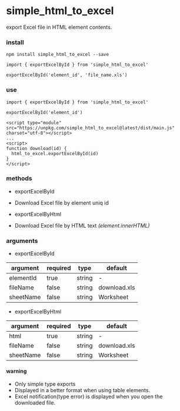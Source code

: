 # simple_html_to_excel

export Excel file in HTML element contents.

### install
```
npm install simple_html_to_excel --save

import { exportExcelById } from 'simple_html_to_excel'

exportExcelById('element_id', 'file_name.xls')

```

### use
```
import { exportExcelById } from 'simple_html_to_excel'

exportExcelById('element_id')

```

```
<script type="module" src="https://unpkg.com/simple_html_to_excel@latest/dist/main.js" charset="utf-8"></script>
...
<script>
function download(id) {
  html_to_excel.exportExcelById(id)
}
</script>
```

### methods
 - exportExcelById
  - Download Excel file by element uniq id


 - exportExcelByHtml
  - Download Excel file by HTML text *(element.innerHTML)*

### arguments
 - exportExcelById  
 
| argument | required | type |  default |
|---|---|---|---|
| elementId | true | string | - |
| fileName | false | string | download.xls |
| sheetName | false | string | Worksheet |

 - exportExcelByHtml
 
 | argument | required | type |  default |
 |---|---|---|---|
 | html | true | string | - |
 | fileName | false | string | download.xls |
 | sheetName | false | string | Worksheet |


#### warning
 - Only simple type exports
 - Displayed in a better format when using table elements.
 - Excel notification(type error) is displayed when you open the downloaded file.
